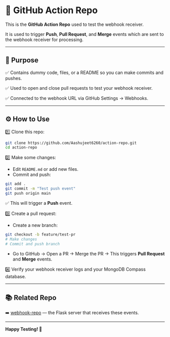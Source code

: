 # 🚀 GitHub Action Repo

This is the **GitHub Action Repo** used to test the webhook receiver.

It is used to trigger **Push**, **Pull Request**, and **Merge** events which are sent to the webhook receiver for processing.

---

## 📌 Purpose

✅ Contains dummy code, files, or a README so you can make commits and pushes.

✅ Used to open and close pull requests to test your webhook receiver.

✅ Connected to the webhook URL via GitHub Settings → Webhooks.

---

## ⚙️ How to Use

1️⃣ Clone this repo:

```bash
git clone https://github.com/Aashujeet6260/action-repo.git
cd action-repo
```

2️⃣ Make some changes:

- Edit `README.md` or add new files.
- Commit and push:

```bash
git add .
git commit -m "Test push event"
git push origin main
```

✅ This will trigger a **Push** event.

3️⃣ Create a pull request:

- Create a new branch:

```bash
git checkout -b feature/test-pr
# Make changes
# Commit and push branch
```

- Go to GitHub → Open a PR → Merge the PR → This triggers **Pull Request** and **Merge** events.

4️⃣ Verify your webhook receiver logs and your MongoDB Compass database.

---

## 📚 Related Repo

➡️ [webhook-repo](https://github.com/Aashujeet6260/webhook-repo) — the Flask server that receives these events.

---

**Happy Testing! 🚀**

